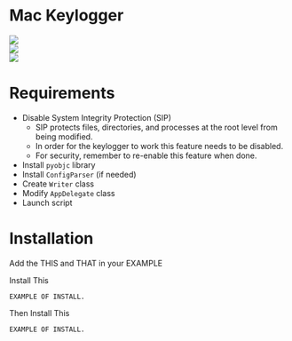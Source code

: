 Mac Keylogger
=======================

<img src="https://img.shields.io/badge/project--type-security-blue" /><br>
<img src="https://img.shields.io/badge/build-success-brightgreen" /><br>
<img src="https://img.shields.io/badge/NOTE-*use%20at%20own%20risk*%20was%20created%20for%20project%20testing%20only-red" />


Requirements
============

* Disable System Integrity Protection (SIP)
  - SIP protects files, directories, and processes at the root level from being modified.
  - In order for the keylogger to work this feature needs to be disabled.
  - For security, remember to re-enable this feature when done.
* Install `pyobjc` library
* Install `ConfigParser` (if needed)
* Create `Writer` class
* Modify `AppDelegate` class
* Launch script


Installation
============

Add the THIS and THAT in your EXAMPLE

Install This

    EXAMPLE OF INSTALL.

Then Install This

    EXAMPLE OF INSTALL.

